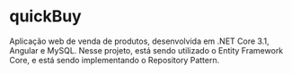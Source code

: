 # quickBuy
Aplicação web de venda de produtos, desenvolvida em .NET Core 3.1, Angular e MySQL.
Nesse projeto, está sendo utilizado o Entity Framework Core, e está sendo implementando o Repository Pattern.

